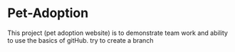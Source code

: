 # Pet-Adoption
This project (pet adoption website) is to demonstrate team work and ability to use the basics of gitHub.
try to create a branch